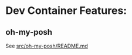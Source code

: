 # Dev Container Features: 


## oh-my-posh

See [src/oh-my-posh/README.md](src/oh-my-posh/README.md)